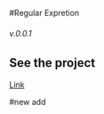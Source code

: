 #Regular Expretion

###### v.0.0.1

## See the project

[Link](https://MaxOrel.github.io/validation)

#new add